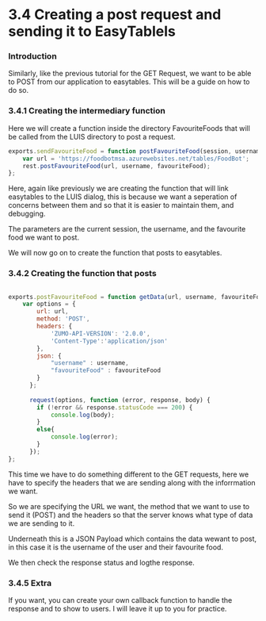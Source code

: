 # 3.4 Creating a post request and sending it to EasyTablels

### Introduction

Similarly, like the previous tutorial for the GET Request, we want to be able to POST from our application to easytables. This will be a guide on how to do so.


### 3.4.1 Creating the intermediary function

Here we will create a function inside the directory FavouriteFoods that will be called from the LUIS directory to post a request.

```javascript
exports.sendFavouriteFood = function postFavouriteFood(session, username, favouriteFood){
    var url = 'https://foodbotmsa.azurewebsites.net/tables/FoodBot';
    rest.postFavouriteFood(url, username, favouriteFood);
};

```

Here, again like previously we are creating the function that will link easytables to the LUIS dialog, this is because
we want a seperation of concerns between them and so that it is easier to maintain them, and debugging.

The parameters are the current session, the username, and the favourite food we want to post. 

We will now go on to create the function that posts to easytables.

### 3.4.2 Creating the function that posts
```javascript

exports.postFavouriteFood = function getData(url, username, favouriteFood){
    var options = {
        url: url,
        method: 'POST',
        headers: {
            'ZUMO-API-VERSION': '2.0.0',
            'Content-Type':'application/json'
        },
        json: {
            "username" : username,
            "favouriteFood" : favouriteFood
        }
      };
      
      request(options, function (error, response, body) {
        if (!error && response.statusCode === 200) {
            console.log(body);
        }
        else{
            console.log(error);
        }
      });
};

```

This time we have to do something different to the GET requests, here we have to specify the headers that we are sending
along with the inforrmation we want.

So we are specifying the URL we want, the method that we want to use to send it (POST) and the headers so that
the server knows what type of data we are sending to it.

Underneath this is a JSON Payload which contains the data wewant to post, in this case it is the username of the user
and their favourite food.

We then check the response status and logthe response.


### 3.4.5 Extra

If you want, you can create your own callback function to handle the response and to show to users. I will leave it up to you
for practice.
